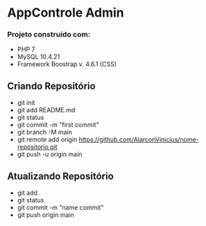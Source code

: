 # AppControle Admin
### Projeto construído com:
* PHP 7
* MySQL 10.4.21
* Framework Boostrap v. 4.6.1 (CSS)

## Criando Repositório
* git init
* git add README.md
* git status
* git commit -m "first commit"
* git branch -M main
* git remote add origin https://github.com/AlarconVinicius/nome-repositorio.git
* git push -u origin main

## Atualizando Repositório
* git add . 
* git status
* git commit -m "name commit"
* git push origin main

